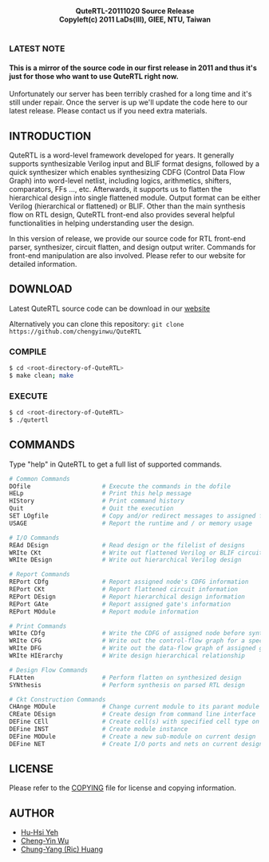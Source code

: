 <div align="center">
<b>QuteRTL-20111020 Source Release</b>
<br/>
<b>Copyleft(c) 2011 LaDs(III), GIEE, NTU, Taiwan</b>
<br/><br/>
</div>

### LATEST NOTE

#### This is a mirror of the source code in our first release in 2011 and thus it's just for those who want to use QuteRTL right now.

Unfortunately our server has been terribly crashed for a long time and it's still under repair.
Once the server is up we'll update the code here to our latest release.
Please contact us if you need extra materials.

## INTRODUCTION

QuteRTL is a word-level framework developed for years. It generally supports synthesizable Verilog input and BLIF format designs, followed by a quick synthesizer which enables synthesizing CDFG (Control Data Flow Graph) into word-level netlist, including logics, arithmetics, shifters, comparators, FFs ..., etc. Afterwards, it supports us to flatten the hierarchical design into single flattened module. Output format can be either Verilog (hierarchical or flattened) or BLIF. Other than the main synthesis flow on RTL design, QuteRTL front-end also provides several helpful functionalities in helping understanding user the design.

In this version of release, we provide our source code for RTL front-end parser, synthesizer, circuit flatten, and design output writer. Commands for front-end manipulation are also involved. Please refer to our website for detailed information.

## DOWNLOAD

Latest QuteRTL source code can be download in our [website](http://dvlab.ee.ntu.edu.tw/~publication/QuteRTL/index.html)

Alternatively you can clone this repository: `git clone https://github.com/chengyinwu/QuteRTL`

### COMPILE

```bash
$ cd <root-directory-of-QuteRTL>
$ make clean; make
```

### EXECUTE

```bash
$ cd <root-directory-of-QuteRTL>
$ ./qutertl
```

## COMMANDS

Type "help" in QuteRTL to get a full list of supported commands.

```bash
# Common Commands
DOfile                    # Execute the commands in the dofile
HELp                      # Print this help message
HIStory                   # Print command history
Quit                      # Quit the execution
SET LOgfile               # Copy and/or redirect messages to assigned file
USAGE                     # Report the runtime and / or memory usage

# I/O Commands
REAd DEsign               # Read design or the filelist of designs
WRIte CKt                 # Write out flattened Verilog or BLIF circuit
WRIte DEsign              # Write out hierarchical Verilog design

# Report Commands
REPort CDfg               # Report assigned node's CDFG information
REPort CKt                # Report flattened circuit information
REPort DEsign             # Report hierarchical design information
REPort GAte               # Report assigned gate's information
REPort MOdule             # Report module information

# Print Commands
WRIte CDfg                # Write the CDFG of assigned node before synthesis
WRIte CFG                 # Write out the control-flow graph for a specific pin with assigned bits
WRIte DFG                 # Write out the data-flow graph of assigned gate in flattened design
WRIte HIErarchy           # Write design hierarchical relationship

# Design Flow Commands
FLAtten                   # Perform flatten on synthesized design
SYNthesis                 # Perform synthesis on parsed RTL design

# Ckt Construction Commands
CHAnge MODule             # Change current module to its parant module in current design hierarchy
CREate DEsign             # Create design from command line interface
DEFine CEll               # Create cell(s) with specified cell type on current design
DEFine INST               # Create module instance
DEFine MODule             # Create a new sub-module on current design
DEFine NET                # Create I/O ports and nets on current design
```

## LICENSE

Please refer to the [COPYING](COPYING) file for license and copying information.

## AUTHOR
* [Hu-Hsi Yeh](mailto:f93943122@ntu.edu.tw)
* [Cheng-Yin Wu](mailto:chengyinwu123@gmail.com)
* [Chung-Yang (Ric) Huang](mailto:ric@cc.ee.ntu.edu.tw)
